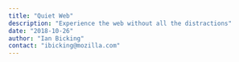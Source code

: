 ```yaml
---
title: "Quiet Web"
description: "Experience the web without all the distractions"
date: "2018-10-26"
author: "Ian Bicking"
contact: "ibicking@mozilla.com"
---
```

